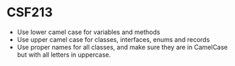 # CSF213

- Use lower camel case for variables and methods
- Use upper camel case for classes, interfaces, enums and records
- Use proper names for all classes, and make sure they are in CamelCase but with all letters in uppercase. 

